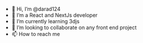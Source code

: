 - 👋 Hi, I’m @darad124
- 👀 I’m  a React and NextJs developer
- 🌱 I’m currently learning 3djs
- 💞️ I’m looking to collaborate on any front end project
- 📫 How to reach me 

<!---
darad124/darad124 is a ✨ special ✨ repository because its `README.md` (this file) appears on your GitHub profile.
You can click the Preview link to take a look at your changes.
--->

